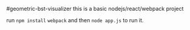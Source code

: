 #geometric-bst-visualizer
this is a basic nodejs/react/webpack project

run `npm install` `webpack` and then `node app.js` to run it.

